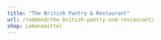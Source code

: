 ```yaml
---
title: "The British Pantry & Restaurant"
url: /redmond/the-british-pantry-und-restaurant/
shop: Lebensmittel
---
```

